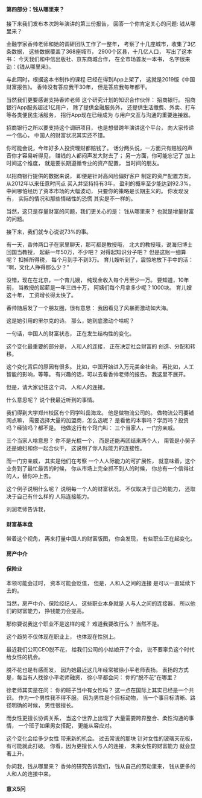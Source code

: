 #### 第四部分：钱从哪里来？
接下来我们发布本次跨年演讲的第三份报告，
回答一个你肯定关心的问题: 
钱从哪里来？

金融学家香帅老师和她的调研团队工作了一整年，
考察了十几座城市，收集了3亿条数据，
这些数据覆盖了368座城市，
2900个区县，十几亿人口，
写出了这本书：
今天我们和中信出版社、京东商城合作，
在全市场首发一本书，
名字很来劲：《钱从哪里来》。

与此同时，根据这本书制作的课程
已经在得到App上架了，
这就是2019版《中国财富报告》。
香帅没有答应我干30年，
但是答应我每年都干。

当然我们更要感谢支持香帅老师
这个研究计划的知识合作伙伴：
招商银行。
招商银行App服务超过1亿用户，
除了提供金融服务外，
还提供生活缴费、外卖、打车等各类便民生活服务，
招行App现在已经成为
与用户交互与沟通的重要连接器。

招商银行之所以要支持这个调研项目，
也是想借跨年演讲这个平台，
向大家传递一个信心，
中国人的财富状况其实还不错。

你可能会说，今年好多人投资理财都赔钱了。
话分两头说，一方面只有赔钱的声音你才容易听得见，
赚钱的人都闷声发大财去了；
另一方面，你可能忘记了
加上时间这个维度，
就是要长期遵循专业的资产配置，
当时间的朋友。

以招商银行提供的数据来说，
即便是针对高风险偏好客户
制定的资产配置方案，
从2012年以来任意时间点
买入并坚持持有3年，
盈利的概率至少能达到92.3%，
中间哪怕经历了资本市场的大幅波动，
只要你的策略是长期主义的。
你发现没有，
实际的情况和那些情绪性的恐慌
其实是不一样的。

当然，这只是存量财富的问题，我们更关心的是：
钱从哪里来？
也就是增量财富的问题。

接下来，我们就专心说说73%的事。

有一天，香帅两口子在家里聊天，那可都是教授哦，
北大的教授哦，说海归博士回国当教授，
起薪一年50万，不少吧？
对得起知识分子吧？
但是这账一细算呢？
扣掉所得税，
每个月到手不到3万。
育儿嫂听到了，震惊地放下手中的活：
“啊，文化人挣得那么少？”

没错，现在在北京，一个育儿嫂，
纯现金收入每个月至少一万。
要知道，10年前，
当教授的起薪是一年三四十万，
阿姨们每个月拿多少呢？1000块。
育儿嫂这十年，
工资增长得太快了。

香帅随后发了一个朋友圈，很有意思：
我因看见了风暴而激动如大海。

这是她引用的里尔克的诗。
那么，她到底激动个啥呢？

一句话，中国人的财富状态，
正在发生结构性的变化。

这个变化最重要的部分是，
人和人的连接，
正在决定社会财富的
创造、分配和转移。

这个变化背后的原因有很多。
比如，中国开始进入万元美金社会。
再比如，人工智能的影响，等等。
有兴趣的话，可以去看香帅老师的报告。
我这里不展开。

但是，请大家记住这个词，
人和人的连接。

什么意思呢？
说个我最近听到的事情。

我们得到大学郑州校区有个同学叫岳海龙。
他是做物流公司的。
做物流公司要铺网点嘛，
需要选择大量的加盟商，怎么选呢？
是看他的本事吗？学历吗？投资吗？经验吗？都不是。
他做这行有个窍门叫：
三个当家人，一门穷亲戚。

三个当家人啥意思？
你不是光棍一个，
而是还能再团结来两个人，
甭管是小舅子还是媳妇和你一起合伙干，
这说明了你人际能力的连接性。

而一门穷亲戚，
其实是他们在考察
一个人人际能力的可扩展性，
就意味着，这个业务到了最忙最苦的时候，
你从市场上完全抓不到人的时候，
你总有一个信得过的人，替你冲上去。

这个例子说明什么呢？
说明每一个人的财富状况，
不仅取决于自己的能力，
还取决于自己有什么样的
人际连接能力。

刘润老师告诉我，

#### 财富基本盘

带着这个视角，
再来打量中国人的财富版图，
你会发现，
有些职业正在起变化。

#### 房产中介

#### 保险业
本领可能会过时，
资本可能会贬值，
但是，人和人之间的连接
是可以一直延续下去的。

当然，房产中介、保险经纪人，
这些职业本身就是
人与人之间的连接器，
所以他们的财富能力，
挣钱能力会提高。

那你要说我这个职业不是这样的呢？
难道我要改行么？
当然不是。


这个趋势不仅体现在职业上，
也体现在性别上。

最近我们公司CEO脱不花，
给我们公司的小姑娘开了个会，
说不要辜负这个时代给女性的机会。

脱不花也是有感而发，
因为她最近这几年经常被徐小平老师表扬。
表扬的方式是，每当有人找徐小平老师融资，
徐小平都会问：
你的“脱不花”在哪里？

徐老师其实是在问：
你的班子当中有女性吗？
这一点在国际上其实已经是一个共识。
作为一个男性我不得不服。
因为男性是个目标动物，
当一个事目标清晰、路径明确的时候，
男性很擅长。

而女性更擅长协调关系，
当这个世界上出现了
大量需要跨界整合、柔性沟通的事情，
一个班子如果男女搭配，
更能从容应对。

这个变化会给多少女性
带来新的机会。
过去常说的那块
针对女性的玻璃天花板，
有可能就此打破。
你看，因为更擅长人与人的连接，
未来女性的财富能力
就会显著上升。

你问我，钱从哪里来？
香帅的研究告诉我们，
钱从自己的劳动里来，
钱从更多的人和人的连接中来。


#### 意义5问
